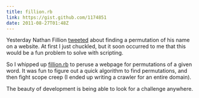 ```yaml
---
title: fillion.rb
link: https://gist.github.com/1174851
date: 2011-08-27T01:48Z
---
```

Yesterday Nathan Fillion [tweeted][tweet] about finding a permutation of his name on a website. At first I just chuckled, but it soon occurred to me that this would be a fun problem to solve with scripting.

So I whipped up [fillion.rb][fillion] to peruse a webpage for permutations of a given word. It was fun to figure out a quick algorithm to find permutations, and then fight scope creep (I ended up writing a crawler for an entire domain).

The beauty of development is being able to look for a challenge anywhere.

[tweet]: http://twitter.com/NathanFillion/statuses/106853202909073409
[fillion]: https://gist.github.com/1174851
